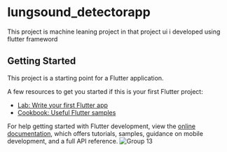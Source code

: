 # lungsound_detectorapp

This project is machine leaning project in that project ui i developed using flutter frameword 

## Getting Started

This project is a starting point for a Flutter application.

A few resources to get you started if this is your first Flutter project:

- [Lab: Write your first Flutter app](https://docs.flutter.dev/get-started/codelab)
- [Cookbook: Useful Flutter samples](https://docs.flutter.dev/cookbook)

For help getting started with Flutter development, view the
[online documentation](https://docs.flutter.dev/), which offers tutorials,
samples, guidance on mobile development, and a full API reference.
![Group 13](https://user-images.githubusercontent.com/99733653/210198000-0feadeca-30a7-4d5c-a4c6-84f8c4cd6c89.png)
